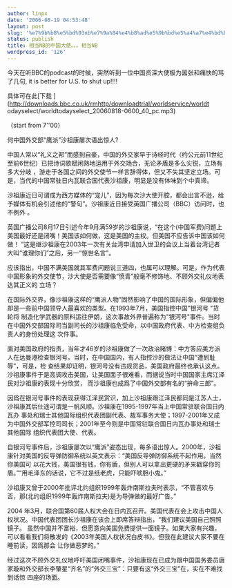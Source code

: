 ```yaml
---
author: linpx
date: '2006-08-19 04:53:48'
layout: post
slug: '%e7%9b%b8%e5%bd%93nb%e7%9a%84%e4%b8%ad%e5%9b%bd%e5%a4%a7%e4%bd%bf%e3%80%82%e3%80%82%e3%80%82%e7%9b%b8%e5%bd%93nb'
status: publish
title: 相当NB的中国大使。。。相当NB
wordpress_id: '126'
---
```


今天在听BBC的podcast的时候，突然听到一位中国资深大使极为嚣张和痛快的骂了几句, it is better for U.S. to shut
up!!!!

  
具体可在此[下载 ](http://downloads.bbc.co.uk/rmhttp/downloadtrial/worldservice/worldt
odayselect/worldtodayselect_20060818-0600_40_pc.mp3)

（start from 7''00）

  
何中国外交部“鹰派”沙祖康屡次语出惊人?

  
中国人常以“礼义之邦”而感到自豪，中国的外交家早于诗经时代（约公元前11世纪至前6世纪）已把诗词歌赋闲熟地运用于外交场合，无论矛盾是多么尖锐，立场有多大分岐
，游走于各国之间的外交使节一样言辞得体，但又不失其坚定立场。可是，当代的中国常驻日内瓦联合国代表沙祖康，明显是没有体味到个中真谛。

  
沙祖康近日可谓成为西方媒体的“宠儿”，因为每次沙大使开腔，都会出言不逊，给予媒体有机会引述他的“警句”。沙祖康近日接受英国广播公司（BBC）访问时，也不例外
。

  
英国广播公司8月17日引述今年9月满59岁的沙祖康说，“在这个(中国军费)问题上美国最好还是闭嘴！美国该如何做，这是美国的主权。但美国不应告诉中国该如何做！
”这是继沙祖康在2003年一次有关台湾申请加入世卫的会议上当着台湾记者大叫“谁理你们”之后，另一“惊世名言”。

  
应该指出，中国不满美国就其军费问题说三道四，也属可以理解。可是，作为代表中国形象的外交使节，沙大使是否需要像“愤青”般毫不修饰地、不顾外交礼仪地表达其正义的
立场？

  
在国际外交界，像沙祖康这样的“鹰派人物”固然影响了中国的国际形象，但偏偏他却是一些前中国领导人最喜欢的类型。在1993年7月，美国指控中国"银河号 "货轮将
制造化学武器的原料运往伊朗，这次事故外界普遍称为"银河号"事件。当时在中国外交部国际司当副司长的沙祖康临危受命，以中国政府代表、中方检查组负责人的身份处理这
次件事。

  
面对美国政府的指责，当年才46岁的沙祖康做了一次政治赌博：中方答应美方派人在达曼港检查银河号。当时，在中国国内，有人指控沙的做法让中国“遭到耻辱”，可是，检
查结果却证明，银河号没有违规货品，美国政府最终也承认这点。沙祖康事件于是高调攻击美国，让美国面子很难看，而据说当时中国国家主席江泽民对沙祖康的表现十分欣赏，
而沙祖康也成爲了中国外交部有名的“拚命三郎”。

  
因爲在银河号事件的表现获得江泽民赏识，加上沙祖康跟江泽民都同是江苏人士，沙祖康其后仕途可谓是一帆风顺。沙祖康在1995-1997年当上中国常驻联合国日内瓦办
事处和瑞士其他国际组织代表团副代表、裁军事务大使；1997-2001年又成为中国外交部军控司司长；2001年至今则是中国常驻联合国日内瓦办事处和瑞士其他国际
组织代表团大使、代表。

  
自银河号事件后，沙祖康屡次以“鹰派”姿态出现，每多语出惊人。2000年，沙祖康针对美国的反导弹防御系统以英文表示：“美国反导弹防御系统不起作用。当然你美国可
以花大钱，美国很有钱，你有盾，但别人可以拿出更硬的矛来戳穿你的盾。”“用毛泽东的话说，它不过是纸老虎，只能吓唬胆小鬼。”

  
沙祖康又曾于2000年批评北约组织1999年轰炸南斯拉夫时表示，“不管喜欢与否，那(北约组织1999年轰炸南斯拉夫)是为导弹做的最好广告。”

  
2004 年3月，联合国第60届人权大会在日内瓦召开。美国代表在会上攻击中国人权状况。中国代表团团长沙祖康在该会上即席答辩指出，“我们建议美国自己照照镜子。
虽然中国并不富裕，但愿意向美国免费提供一面镜子。如果大家有兴趣，可以看看我们将散发的《2003年美国人权状况白皮书》。但我在此建议大家不要在睡前读，因爲那会
让你做恶梦的。”

  
经过这次不顾外交礼仪地呼吁美国闭嘴事件，沙祖康现在已成为跟中国国务委员唐家璇和外交部长李肇星“齐名”的“外交三宝”：只要有这“外交三宝”在，实在不难找到话惊
四座的场面。

